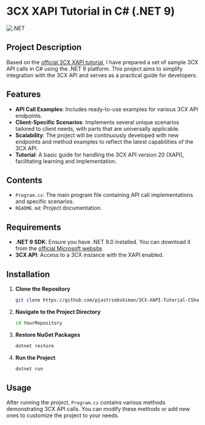 # 3CX XAPI Tutorial in C# (.NET 9)

![.NET](https://img.shields.io/badge/.NET-9.0-blue)

## Project Description

Based on the [official 3CX XAPI tutorial](https://github.com/3cx/xapi-tutorial), I have prepared a set of sample 3CX API calls in C# using the .NET 9 platform. This project aims to simplify integration with the 3CX API and serves as a practical guide for developers.

## Features

- **API Call Examples**: Includes ready-to-use examples for various 3CX API endpoints.
- **Client-Specific Scenarios**: Implements several unique scenarios tailored to client needs, with parts that are universally applicable.
- **Scalability**: The project will be continuously developed with new endpoints and method examples to reflect the latest capabilities of the 3CX API.
- **Tutorial**: A basic guide for handling the 3CX API version 20 (XAPI), facilitating learning and implementation.

## Contents

- `Program.cs`: The main program file containing API call implementations and specific scenarios.
- `README.md`: Project documentation.

## Requirements

- **.NET 9 SDK**: Ensure you have .NET 9.0 installed. You can download it from the [official Microsoft website](https://dotnet.microsoft.com/download/dotnet/9.0).
- **3CX API**: Access to a 3CX instance with the XAPI enabled.

## Installation

1. **Clone the Repository**

    ```bash
    git clone https://github.com/pjastrzebskiman/3CX-XAPI-Tutorial-CSharp-.NET9.git
    ```

2. **Navigate to the Project Directory**

    ```bash
    cd YourRepository
    ```

3. **Restore NuGet Packages**

    ```bash
    dotnet restore
    ```

4. **Run the Project**

    ```bash
    dotnet run
    ```

## Usage

After running the project, `Program.cs` contains various methods demonstrating 3CX API calls. You can modify these methods or add new ones to customize the project to your needs.



